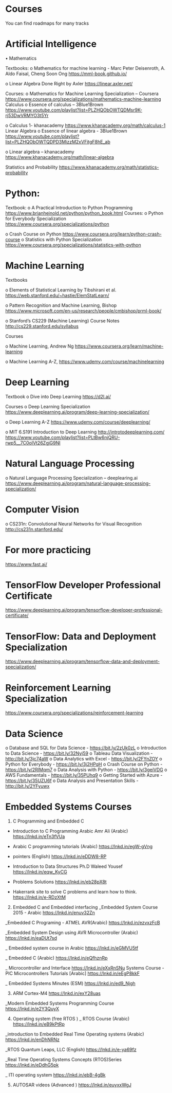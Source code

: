 # Courses
You can find roadmaps for many tracks

# Artificial Intelligence

•	Mathematics

Textbooks:
o	Mathematics for machine learning - Marc Peter Deisenroth, A. Aldo Faisal, Cheng Soon Ong
https://mml-book.github.io/

o	Linear Algebra Done Right by Axler
https://linear.axler.net/

Courses:
o	Mathematics for Machine Learning Specialization – Coursera
https://www.coursera.org/specializations/mathematics-machine-learning
Calculus
o	Essence of calculus – 3Blue1Brown
https://www.youtube.com/playlist?list=PLZHQObOWTQDMsr9K-rj53DwVRMYO3t5Yr

o	Calculus 1- khanacademy
https://www.khanacademy.org/math/calculus-1
Linear Algebra
o	Essence of linear algebra - 3Blue1Brown
https://www.youtube.com/playlist?list=PLZHQObOWTQDPD3MizzM2xVFitgF8hE_ab

o	Linear algebra – khanacademy
https://www.khanacademy.org/math/linear-algebra

Statistics and Probability
https://www.khanacademy.org/math/statistics-probability

#	Python:

Textbook:
o	A Practical Introduction to Python Programming
https://www.brianheinold.net/python/python_book.html
Courses:
o	Python for Everybody Specialization
https://www.coursera.org/specializations/python

o	Crash Course on Python
https://www.coursera.org/learn/python-crash-course
o	Statistics with Python Specialization
https://www.coursera.org/specializations/statistics-with-python

#	Machine Learning 

Textbooks

o	Elements of Statistical Learning by Tibshirani et al.
https://web.stanford.edu/~hastie/ElemStatLearn/

o	Pattern Recognition and Machine Learning, Bishop
https://www.microsoft.com/en-us/research/people/cmbishop/prml-book/

o	Stanford’s CS229 (Machine Learning) Course Notes
http://cs229.stanford.edu/syllabus

Courses

o	Machine Learning, Andrew Ng
https://www.coursera.org/learn/machine-learning

o	Machine Learning A-Z, 
https://www.udemy.com/course/machinelearning


#	Deep Learning
Textbook
o	Dive into Deep Learning
https://d2l.ai/

Courses
o	Deep Learning Specialization
https://www.deeplearning.ai/program/deep-learning-specialization/

o	Deep Learning A-Z
https://www.udemy.com/course/deeplearning/

o	MIT 6.S191 Introduction to Deep Learning
http://introtodeeplearning.com/
https://www.youtube.com/playlist?list=PLtBw6njQRU-rwp5__7C0oIVt26ZgjG9NI


#	Natural Language Processing

o	Natural Language Processing Specialization – deeplearing.ai
https://www.deeplearning.ai/program/natural-language-processing-specialization/


#	Computer Vision

o	CS231n: Convolutional Neural Networks for Visual Recognition
http://cs231n.stanford.edu/

#	For more practicing
https://www.fast.ai/

#	TensorFlow Developer Professional Certificate
https://www.deeplearning.ai/program/tensorflow-developer-professional-certificate/

#	TensorFlow: Data and Deployment Specialization
https://www.deeplearning.ai/program/tensorflow-data-and-deployment-specialization/

#	Reinforcement Learning Specialization
https://www.coursera.org/specializations/reinforcement-learning

#	Data Science
o	Database and SQL for Data Science - https://bit.ly/2zUk0zL
o	Introduction to Data Science - https://bit.ly/32Nyj59
o	Tableau Data Visualization - http://bit.ly/3jc74aW
o	Data Analytics with Excel - https://bit.ly/2FYnZOY
o	Python for Everybody - https://bit.ly/3j2HPqH
o	Crash Course on Python - https://bit.ly/2RIMqm7
o	Data Analysis with Python - https://bit.ly/3geiVDG
o	AWS Fundamentals - https://bit.ly/35PUhq9
o	Getting Started with Azure - https://bit.ly/35UZU6f
o	Data Analysis and Presentation Skills - http://bit.ly/2YFyuwx


# Embedded Systems Courses

1.	C Programming and Embedded C
- Introduction to C Programming Arabic Amr Ali (Arabic)
https://lnkd.in/eTn3fVUa

- Arabic C programming tutorials (Arabic)
https://lnkd.in/egW-gVng

- pointers (English)
https://lnkd.in/eDDW8-RP

- Introduction to Data Structures Ph.D Waleed Yousef
https://lnkd.in/eqw_KyCG

- Problems Solutions
https://lnkd.in/eb28pX8t

- Hakerrank site to solve C problems and learn how to think.
https://lnkd.in/e-RDzXtM


2) Embedded C and Embedded interfacing
_Embedded System Course 2015 - Arabic
https://lnkd.in/enuv32Zn

_Embedded C Programing - ATMEL AVR(Arabic)
https://lnkd.in/ezvxzFcB

_Embedded System Design using AVR Microcontroller (Arabic)
https://lnkd.in/eaDUt7sd

_ Embedded system course in Arabic
https://lnkd.in/eGMVU5tf

_ Embedded C (Arabic)
https://lnkd.in/eQfhznRp

_ Microcontroller and Interface
https://lnkd.in/eXxRnSNu
Systems Course - PIC Microcontrollers Tutorials [Arabic]
https://lnkd.in/eEgP8kkF

_ Embedded Systems Minutes (ESM)
https://lnkd.in/ed9_Njgh


3) ARM Cortex-M4
https://lnkd.in/exY28uas

_Modern Embedded Systems Programming Course
https://lnkd.in/e2Y3QuyX


4) Operating system (free RTOS )
_ RTOS Course (Arabic)
https://lnkd.in/eB9kPtRp

_introduction to Embedded Real Time Operating systems (Arabic)
https://lnkd.in/enDhNRNz

_RTOS Quantum Leaps, LLC (English)
https://lnkd.in/e-ya69fz

_Real Time Operating Systems Concepts (RTOS)Series
https://lnkd.in/eDdhG5pk

_ ITI operating system
https://lnkd.in/ebB-4gBk


5) AUTOSAR videos (Advanced )
https://lnkd.in/euyxxWgJ
